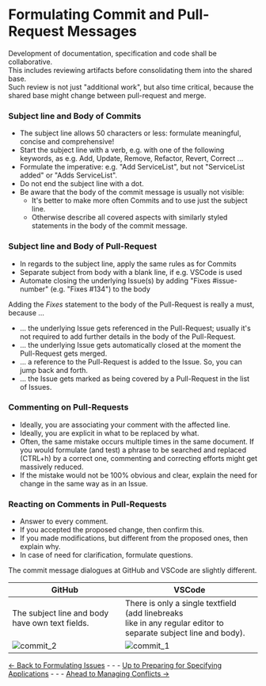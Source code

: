 # Formulating Commit and Pull-Request Messages  

Development of documentation, specification and code shall be collaborative.  
This includes reviewing artifacts before consolidating them into the shared base.  
Such review is not just "additional work", but also time critical, because the shared base might change between pull-request and merge.  


### Subject line and Body of Commits  

- The subject line allows 50 characters or less: formulate meaningful, concise and comprehensive!  
- Start the subject line with a verb, e.g. with one of the following keywords, as e.g. Add, Update, Remove, Refactor, Revert, Correct ...  
- Formulate the imperative: e.g. "Add ServiceList", but not "ServiceList added" or "Adds ServiceList".  
- Do not end the subject line with a dot.  
- Be aware that the body of the commit message is usually not visible:  
  - It's better to make more often Commits and to use just the subject line.  
  - Otherwise describe all covered aspects with similarly styled statements in the body of the commit message.  


### Subject line and Body of Pull-Request    
- In regards to the subject line, apply the same rules as for Commits
- Separate subject from body with a blank line, if e.g. VSCode is used  
- Automate closing the underlying Issue(s) by adding "Fixes #issue-number" (e.g. "Fixes #134") to the body

Adding the _Fixes_ statement to the body of the Pull-Request is really a must, because ...
- ... the underlying Issue gets referenced in the Pull-Request; usually it's not required to add further details in the body of the Pull-Request.  
- ... the underlying Issue gets automatically closed at the moment the Pull-Request gets merged.  
- ... a reference to the Pull-Request is added to the Issue. So, you can jump back and forth.  
- ... the Issue gets marked as being covered by a Pull-Request in the list of Issues.  


### Commenting on Pull-Requests  
- Ideally, you are associating your comment with the affected line.  
- Ideally, you are explicit in what to be replaced by what.  
- Often, the same mistake occurs multiple times in the same document. If you would formulate (and test) a phrase to be searched and replaced (CTRL+h) by a correct one, commenting and correcting efforts might get massively reduced.  
- If the mistake would not be 100% obvious and clear, explain the need for change in the same way as in an Issue.  


### Reacting on Comments in Pull-Requests  
- Answer to every comment.  
- If you accepted the proposed change, then confirm this.  
- If you made modifications, but different from the proposed ones, then explain why.  
- In case of need for clarification, formulate questions.  


The commit message dialogues at GitHub and VSCode are slightly different.

|**GitHub**|**VSCode**|
|---|---|
|The subject line and body have own text fields.|There is only a single textfield (add linebreaks <br>like in any regular editor to separate subject line and body).|
|![commit_2](https://user-images.githubusercontent.com/57349523/155980718-cbbb2d14-89c7-4938-9e15-70253f7252e3.jpg)|![commit_1](https://user-images.githubusercontent.com/57349523/155980716-30b63626-4f73-4268-9851-cbefc6d24619.jpg)|

[<- Back to Formulating Issues](../FormulatingIssues/FormulatingIssues.md) - - - [Up to Preparing for Specifying Applications](../PreparingSpecifying.md) - - - [Ahead to Managing Conflicts ->](../ConflictManagement/ConflictManagement.md)
